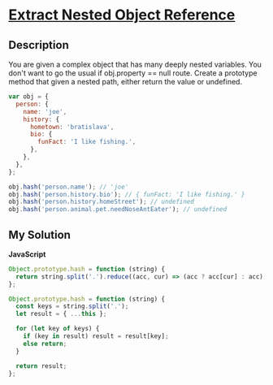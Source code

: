 # [Extract Nested Object Reference](https://www.codewars.com/kata/527a6e602a7db3456e000a2b)

## Description

You are given a complex object that has many deeply nested variables. You don't want to go the usual if obj.property == null route. Create a prototype method that given a nested path, either return the value or undefined.

```js
var obj = {
  person: {
    name: 'joe',
    history: {
      hometown: 'bratislava',
      bio: {
        funFact: 'I like fishing.',
      },
    },
  },
};

obj.hash('person.name'); // 'joe'
obj.hash('person.history.bio'); // { funFact: 'I like fishing.' }
obj.hash('person.history.homeStreet'); // undefined
obj.hash('person.animal.pet.needNoseAntEater'); // undefined
```

## My Solution

**JavaScript**

```js
Object.prototype.hash = function (string) {
  return string.split('.').reduce((acc, cur) => (acc ? acc[cur] : acc), this);
};
```

```js
Object.prototype.hash = function (string) {
  const keys = string.split('.');
  let result = { ...this };

  for (let key of keys) {
    if (key in result) result = result[key];
    else return;
  }

  return result;
};
```
